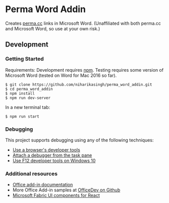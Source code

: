 # Perma Word Addin

Creates [perma.cc](https://perma.cc/) links in Microsoft Word. (Unaffiliated with both perma.cc and Microsoft Word, so use at your own risk.)

## Development

### Getting Started

Requirements: Development requires [npm](https://www.npmjs.com/). Testing requires some version of Microsoft Word (tested on Word for Mac 2016 so far). 
```
$ git clone https://github.com/niharikasingh/perma_word_addin.git
$ cd perma_word_addin
$ npm install
$ npm run dev-server
```
In a new terminal tab:
```
$ npm run start
```

### Debugging

This project supports debugging using any of the following techniques:

- [Use a browser's developer tools](https://docs.microsoft.com/office/dev/add-ins/testing/debug-add-ins-in-office-online)
- [Attach a debugger from the task pane](https://docs.microsoft.com/office/dev/add-ins/testing/attach-debugger-from-task-pane)
- [Use F12 developer tools on Windows 10](https://docs.microsoft.com/office/dev/add-ins/testing/debug-add-ins-using-f12-developer-tools-on-windows-10)

### Additional resources

* [Office add-in documentation](https://docs.microsoft.com/office/dev/add-ins/overview/office-add-ins)
* More Office Add-in samples at [OfficeDev on Github](https://github.com/officedev)
* [Microsoft Fabric UI components for React](https://developer.microsoft.com/en-us/fabric/#/controls/web)


